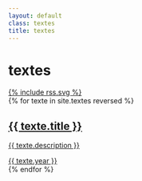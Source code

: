 ```yaml
---
layout: default
class: textes
title: textes
---
```


<div class="textes-title">
    <h1 id="textes">textes</h1>
    <a class="rss-link" href="/feed/textes.xml" title="flux RSS">{% include rss.svg %}</a>
</div>

<div class="textes-list">
{% for texte in site.textes reversed %}
    <a href="{{ texte.url }}" class="no-underline">
        <div class="texte-elements">
            <h2 class="texte-title">
                {{ texte.title }}
            </h2>
            <p class="texte-preview">
                {{ texte.description }}
            </p>
        </div>
        <div class="texte-year">{{ texte.year }}</div>
    </a>
{% endfor %}
</div>